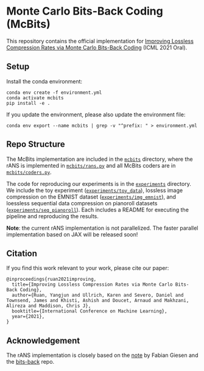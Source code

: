 # Monte Carlo Bits-Back Coding (McBits)
This repository contains the official implementation for [Improving Lossless Compression Rates via Monte Carlo Bits-Back Coding](https://arxiv.org/abs/2102.11086) (ICML 2021 Oral).

## Setup
Install the conda environment:
```
conda env create -f environment.yml
conda activate mcbits
pip install -e .
```
If you update the environment, please also update the environment file:
```
conda env export --name mcbits | grep -v "^prefix: " > environment.yml
```

## Repo Structure
The McBits implementation are included in the [`mcbits`](./mcbits) directory, where the rANS is implemented in [`mcbits/rans.py`](./mcbits/rans.py) 
and all McBits coders are in [`mcbits/coders.py`](./mcbits/coders.py). 

The code for reproducing our experiments is in the [`experiments`](./experiments) directory. We include the toy experiment ([`experiments/toy_data`](./experiments/toy_data)), 
lossless image compression on the EMNIST dataset ([`experiments/img_emnist`](./experiments/img_emnist)), and loessless sequential data compression 
on pianoroll datasets ([`experiments/seq_pianoroll`](./experiments/seq_pianoroll)). Each includes a README for executing the 
pipeline and reproducing the results.

**Note**: the current rANS implementation is not parallelized. The faster parallel implementation based on JAX will be released soon!



## Citation
If you find this work relevant to your work, please cite our paper:
```
@inproceedings{ruan2021improving,
  title={Improving Lossless Compression Rates via Monte Carlo Bits-Back Coding},
  author={Ruan, Yangjun and Ullrich, Karen and Severo, Daniel and Townsend, James and Khisti, Ashish and Doucet, Arnaud and Makhzani, Alireza and Maddison, Chris J},
  booktitle={International Conference on Machine Learning},
  year={2021},
}
```

## Acknowledgement
The rANS implementation is closely based on the [note](https://fgiesen.wordpress.com/2014/02/02/rans-notes/) by Fabian Giesen and the [bits-back](https://github.com/bits-back/bits-back) repo.
